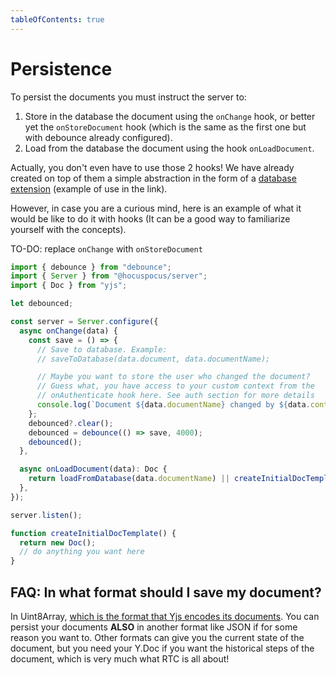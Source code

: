 ```yaml
---
tableOfContents: true
---
```


# Persistence

To persist the documents you must instruct the server to:

1. Store in the database the document using the `onChange` hook, or better yet the `onStoreDocument` hook (which is the same as the first one but with debounce already configured).
2. Load from the database the document using the hook `onLoadDocument`.

Actually, you don't even have to use those 2 hooks! We have already created on top of them a simple abstraction in the form of a [database extension](https://tiptap.dev/hocuspocus/server/database-extensions) (example of use in the link).

However, in case you are a curious mind, here is an example of what it would be like to do it with hooks (It can be a good way to familiarize yourself with the concepts).

TO-DO: replace `onChange` with `onStoreDocument`

```ts
import { debounce } from "debounce";
import { Server } from "@hocuspocus/server";
import { Doc } from "yjs";

let debounced;

const server = Server.configure({
  async onChange(data) {
    const save = () => {
      // Save to database. Example:
      // saveToDatabase(data.document, data.documentName);

      // Maybe you want to store the user who changed the document?
      // Guess what, you have access to your custom context from the
      // onAuthenticate hook here. See auth section for more details
      console.log(`Document ${data.documentName} changed by ${data.context.user.name}`);
    };
    debounced?.clear();
    debounced = debounce(() => save, 4000);
    debounced();
  },

  async onLoadDocument(data): Doc {
    return loadFromDatabase(data.documentName) || createInitialDocTemplate();
  },
});

server.listen();

function createInitialDocTemplate() {
  return new Doc();
  // do anything you want here
}
```
## FAQ: In what format should I save my document?

In Uint8Array, [which is the format that Yjs encodes its documents](https://docs.yjs.dev/api/document-updates
). You can persist your documents **ALSO** in another format like JSON if for some reason you want to. Other formats can give you the current state of the document, but you need your Y.Doc if you want the historical steps of the document, which is very much what RTC is all about!